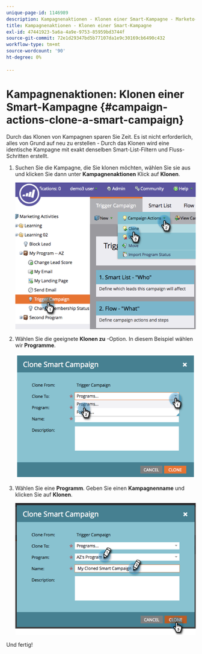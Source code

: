 ```yaml
---
unique-page-id: 1146989
description: Kampagnenaktionen - Klonen einer Smart-Kampagne - Marketo-Dokumente - Produktdokumentation
title: Kampagnenaktionen - Klonen einer Smart-Kampagne
exl-id: 47441923-5a6a-4a9e-9753-85959bd3744f
source-git-commit: 72e1d29347bd5b77107da1e9c30169cb6490c432
workflow-type: tm+mt
source-wordcount: '90'
ht-degree: 0%

---
```


# Kampagnenaktionen: Klonen einer Smart-Kampagne {#campaign-actions-clone-a-smart-campaign}

Durch das Klonen von Kampagnen sparen Sie Zeit. Es ist nicht erforderlich, alles von Grund auf neu zu erstellen - Durch das Klonen wird eine identische Kampagne mit exakt denselben Smart-List-Filtern und Fluss-Schritten erstellt.

1. Suchen Sie die Kampagne, die Sie klonen möchten, wählen Sie sie aus und klicken Sie dann unter **Kampagnenaktionen** Klick auf **Klonen**.

   ![](assets/image2014-9-22-13-3a56-3a34.png)

1. Wählen Sie die geeignete **Klonen zu** -Option. In diesem Beispiel wählen wir **Programme**.

   ![](assets/image2014-9-22-13-3a56-3a56.png)

1. Wählen Sie eine **Programm**. Geben Sie einen **Kampagnenname** und klicken Sie auf **Klonen**.

   ![](assets/image2014-9-22-13-3a57-3a9.png)

Und fertig!
